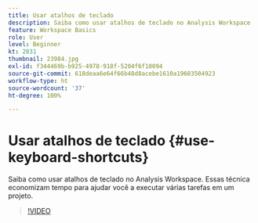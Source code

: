 ```yaml
---
title: Usar atalhos de teclado
description: Saiba como usar atalhos de teclado no Analysis Workspace
feature: Workspace Basics
role: User
level: Beginner
kt: 2031
thumbnail: 23984.jpg
exl-id: f344469b-b925-4978-918f-5204f6f10094
source-git-commit: 618deaa6e64f66b48d8acebe1610a19603504923
workflow-type: ht
source-wordcount: '37'
ht-degree: 100%

---
```


# Usar atalhos de teclado {#use-keyboard-shortcuts}

Saiba como usar atalhos de teclado no Analysis Workspace. Essas técnica economizam tempo para ajudar você a executar várias tarefas em um projeto.

>[!VIDEO](https://video.tv.adobe.com/v/23984/?quality=12&learn=on)
